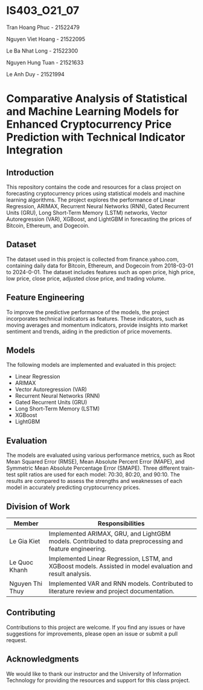 # IS403_O21_07
Tran Hoang Phuc - 21522479


Nguyen Viet Hoang - 21522095


Le Ba Nhat Long - 21522300


Nguyen Hung Tuan - 21521633


Le Anh Duy - 21521994


# Comparative Analysis of Statistical and Machine Learning Models for Enhanced Cryptocurrency Price Prediction with Technical Indicator Integration

## Introduction
This repository contains the code and resources for a class project on forecasting cryptocurrency prices using statistical models and machine learning algorithms. The project explores the performance of Linear Regression, ARIMAX, Recurrent Neural Networks (RNN), Gated Recurrent Units (GRU), Long Short-Term Memory (LSTM) networks, Vector Autoregression (VAR), XGBoost, and LightGBM in forecasting the prices of Bitcoin, Ethereum, and Dogecoin.

## Dataset
The dataset used in this project is collected from finance.yahoo.com, containing daily data for Bitcoin, Ethereum, and Dogecoin from 2018-03-01 to 2024-0-01. The dataset includes features such as open price, high price, low price, close price, adjusted close price, and trading volume.

## Feature Engineering
To improve the predictive performance of the models, the project incorporates technical indicators as features. These indicators, such as moving averages and momentum indicators, provide insights into market sentiment and trends, aiding in the prediction of price movements.

## Models
The following models are implemented and evaluated in this project:

- Linear Regression
- ARIMAX
- Vector Autoregression (VAR)
- Recurrent Neural Networks (RNN)
- Gated Recurrent Units (GRU)
- Long Short-Term Memory (LSTM)
- XGBoost
- LightGBM

## Evaluation
The models are evaluated using various performance metrics, such as Root Mean Squared Error (RMSE), Mean Absolute Percent Error (MAPE), and Symmetric Mean Absolute Percentage Error (SMAPE). Three different train-test split ratios are used for each model: 70:30, 80:20, and 90:10. The results are compared to assess the strengths and weaknesses of each model in accurately predicting cryptocurrency prices.

## Division of Work
| Member | Responsibilities |
| --- | --- |
| Le Gia Kiet | Implemented ARIMAX, GRU, and LightGBM models. Contributed to data preprocessing and feature engineering.|
| Le Quoc Khanh | Implemented Linear Regression, LSTM, and XGBoost models. Assisted in model evaluation and result analysis.|
| Nguyen Thi Thuy | Implemented VAR and RNN models. Contributed to literature review and project documentation.|


## Contributing
Contributions to this project are welcome. If you find any issues or have suggestions for improvements, please open an issue or submit a pull request.

## Acknowledgments
We would like to thank our instructor and the University of Information Technology for providing the resources and support for this class project.
